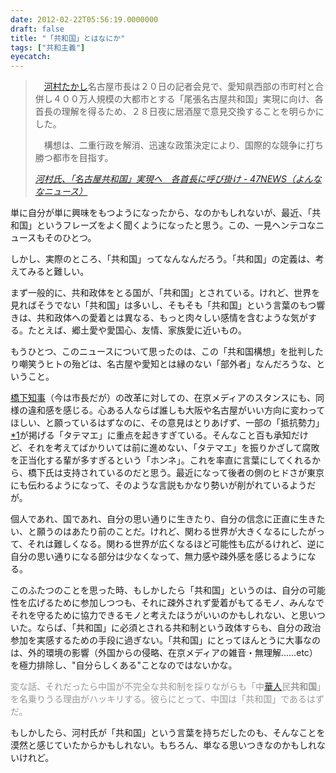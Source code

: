 ```yaml
---
date: 2012-02-22T05:56:19.0000000
draft: false
title: "「共和国」とはなにか"
tags: ["共和主義"]
eyecatch: 
---
```


<blockquote cite="http://www.47news.jp/CN/201202/CN2012022001002032.html">
<p>　<a class="keyword" href="http://d.hatena.ne.jp/keyword/%B2%CF%C2%BC%A4%BF%A4%AB%A4%B7">河村たかし</a>名古屋市長は２０日の記者会見で、愛知県西部の市町村と合併し４００万人規模の大都市とする「尾張名古屋共和国」実現に向け、各首長の理解を得るため、２８日夜に居酒屋で意見交換することを明らかにした。</p><p>　構想は、二重行政を解消、迅速な政策決定により、国際的な競争に打ち勝つ都市を目指す。</p>

<cite><a href="http://www.47news.jp/CN/201202/CN2012022001002032.html">&#x6CB3;&#x6751;&#x6C0F;&#x3001;&#x300C;&#x540D;&#x53E4;&#x5C4B;&#x5171;&#x548C;&#x56FD;&#x300D;&#x5B9F;&#x73FE;&#x3078;&#x3000;&#x5404;&#x9996;&#x9577;&#x306B;&#x547C;&#x3073;&#x639B;&#x3051; - 47NEWS&#xFF08;&#x3088;&#x3093;&#x306A;&#x306A;&#x30CB;&#x30E5;&#x30FC;&#x30B9;&#xFF09;</a></cite>
</blockquote>
<p>単に自分が単に興味をもつようになったから、なのかもしれないが、最近、「共和国」というフレーズをよく聞くようになったと思う。この、一見ヘンテコなニュースもそのひとつ。</p><p>しかし、実際のところ、「共和国」ってなんなんだろう。「共和国」の定義は、考えてみると難しい。</p><p>まず一般的に、共和政体をとる国が、「共和国」とされている。けれど、世界を見ればそうでない「共和国」は多いし、そもそも「共和国」という言葉のもつ響きは、共和政体への愛着とは異なる、もっと肉々しい感情を含むような気がする。たとえば、郷土愛や愛国心、友情、家族愛に近いもの。</p><p>もうひとつ、このニュースについて思ったのは、この「共和国構想」を批判したり嘲笑うヒトの殆どは、名古屋や愛知とは縁のない「部外者」なんだろうな、ということ。</p><p><a class="keyword" href="http://d.hatena.ne.jp/keyword/%B6%B6%B2%BC%C3%CE%BB%F6">橋下知事</a>（今は市長だが）の改革に対しての、在京メディアのスタンスにも、同様の違和感を感じる。心ある人ならば誰しも大阪や名古屋がいい方向に変わってほしい、と願っているはずなのに、その意見はとりあげず、一部の「抵抗勢力」<a href="#fn1" title="「タテマエ」の正しさを相対化して、劣る方を「抵抗勢力」と定義する小泉元首相のやり方は、古い「タテマエ」を排除するにはとても有効な手段だと思う">*1</a>が掲げる「タテマエ」に重点を起きすぎている。そんなこと百も承知だけど、それを考えてばかりいては前に進めない、「タテマエ」を振りかざして腐敗を正当化する輩が多すぎるという「ホンネ」。これを率直に言葉にしてくれるから、橋下氏は支持されているのだと思う。最近になって後者の側のヒドさが東京にも伝わるようになって、そのような言説もかなり勢いが削がれているようだが。</p><p>個人であれ、国であれ、自分の思い通りに生きたり、自分の信念に正直に生きたい、と願うのはあたり前のことだ。けれど、関わる世界が大きくなるにしたがって、それは難しくなる。関わる世界が広くなるほど可能性も広がるけれど、逆に自分の思い通りになる部分は少なくなって、無力感や疎外感を感じるようになる。</p><p>このふたつのことを思った時、もしかしたら「共和国」というのは、自分の可能性を広げるために参加しつつも、それに疎外されず愛着がもてるモノ、みんなでそれを守るために協力できるモノと考えたほうがいいのかもしれない、と思いついた。ならば、「共和国」に必須とされる共和制という政体すらも、自分の政治参加を実感するための手段に過ぎない。「共和国」にとってほんとうに大事なのは、外的環境の影響（外国からの侵略、在京メディアの雑音・無理解……etc）を極力排除し、"自分らしくある"ことなのではないかな。</p><p><span style="color: #999999">変な話、それだったら中国が不完全な共和制を採りながらも「中<a class="keyword" href="http://d.hatena.ne.jp/keyword/%B2%DA%BF%CD">華人</a>民<b>共和国</b>」を名乗りうる理由がハッキリする。彼らにとって、中国は「共和国」であるはずだ。</span></p><p>もしかしたら、河村氏が「共和国」という言葉を持ちだしたのも、そんなことを漠然と感じていたからかもしれない。もちろん、単なる思いつきなのかもしれないけれど。</p>
